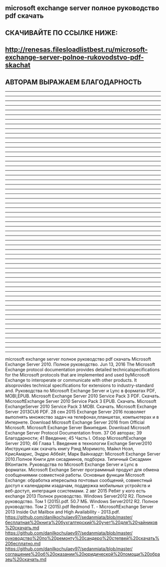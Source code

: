 microsoft exchange server полное руководство pdf скачать
--------------------------------------------------
СКАЧИВАЙТЕ ПО ССЫЛКЕ НИЖЕ:
--------------------------------------------------
http://renesas.filesloadlistbest.ru/microsoft-exchange-server-polnoe-rukovodstvo-pdf-skachat
--------------------------------------------------
АВТОРАМ ВЫРАЖАЕМ БЛАГОДАРНОСТЬ
--------------------------------------------------
--------------------------------------------------
--------------------------------------------------
--------------------------------------------------
--------------------------------------------------
--------------------------------------------------
--------------------------------------------------
--------------------------------------------------
--------------------------------------------------
--------------------------------------------------
--------------------------------------------------
--------------------------------------------------
--------------------------------------------------
--------------------------------------------------
--------------------------------------------------
--------------------------------------------------
--------------------------------------------------
--------------------------------------------------
--------------------------------------------------
--------------------------------------------------
--------------------------------------------------
--------------------------------------------------
--------------------------------------------------
--------------------------------------------------
--------------------------------------------------
--------------------------------------------------
--------------------------------------------------
--------------------------------------------------
--------------------------------------------------
--------------------------------------------------
--------------------------------------------------
--------------------------------------------------
--------------------------------------------------
--------------------------------------------------
--------------------------------------------------
--------------------------------------------------
--------------------------------------------------
--------------------------------------------------
--------------------------------------------------
--------------------------------------------------
--------------------------------------------------
--------------------------------------------------
--------------------------------------------------
--------------------------------------------------
--------------------------------------------------
--------------------------------------------------
--------------------------------------------------
--------------------------------------------------
--------------------------------------------------
--------------------------------------------------
--------------------------------------------------
--------------------------------------------------
--------------------------------------------------
--------------------------------------------------
--------------------------------------------------
--------------------------------------------------
--------------------------------------------------
--------------------------------------------------
microsoft exchange server полное руководство pdf скачать Microsoft Exchange Server 2010. Полное руководство. Jun 13, 2016  The Microsoft Exchange protocol documentation provides detailed technicalspecifications for the Microsoft protocols that are implemented and used byMicrosoft Exchange to interoperate or communicate with other products. It alsoprovides technical specifications for extensions to industry-standard and. Руководства по Microsoft Exchange Server и Lync в форматах PDF, MOBI,EPUB. Microsoft Exchange Server 2010 Service Pack 3 PDF. Скачать. MicrosoftExchange Server 2010 Service Pack 3 EPUB. Скачать. Microsoft ExchangeServer 2010 Service Pack 3 MOBI. Скачать. Microsoft Exchange Server 2013CU6 PDF. 28 сен 2015  Exchange Server 2016 позволяет выполнять множество задач на телефонах,планшетах, компьютерах и в Интернете. Download Microsoft Exchange Server 2016 from Official Microsoft. Microsoft Exchange Server  Википедия. Download Microsoft Exchange Server Protocol Documentation from. 37 Об авторах; 39 Благодарности; 41 Введение; 45 Часть I. Обзор MicrosoftExchange Server 2010; 46 Глава 1. Введение в технологии Exchange Server2010  Инструкция как скачать книгу Рэнд Моримото, Майкл Ноэл, КрисАмарис, Эндрю Аббейт, Марк Вайнхардт: Microsoft Exchange Server 2010.Полное
Книги для сисадминов, подборка.  Типичный Сисадмин  ВКонтакте. Руководства по Microsoft Exchange Server и Lync в форматах. Microsoft Exchange Server  программный продукт для обмена сообщениямии совместной работы. Основные функции Microsoft Exchange: обработка ипересылка почтовых сообщений, совместный доступ к календарям изадачам, поддержка мобильных устройств и веб-доступ, интеграция ссистемами. 2 авг 2015  Ребят у кого есть exchange 2013 Полнок руководство.  Windows Server2012 R2. Полное руководство. Том 1 (2015).pdf. 50.7 МБ. Windows Server2012 R2. Полное руководство. Том 2 (2015).pdf  Redmond T. - MicrosoftExchange Server 2013 Inside Out Mailbox and High Availability - 2013.pdf.
https://github.com/danilkochulaev97/sedanmiata/blob/master/бесплатная%20книга%20бухгалтерский%20учет%20для%20чайников%20скачать.md
https://github.com/danilkochulaev97/sedanmiata/blob/master/руководство%20по%20ремонту%20сандеро%20степвей%20скачать%20бесплатно.md
https://github.com/danilkochulaev97/sedanmiata/blob/master/соглашение%20об%20оказании%20юридической%20помощи%20образец%20скачать.md